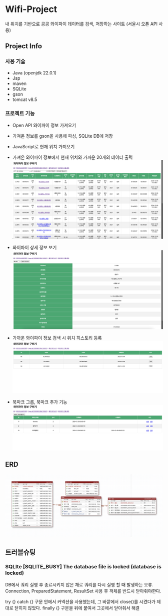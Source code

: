 # Wifi-Project
내 위치를 기반으로 공공 와이파이 데이터를 검색, 저장하는 사이트
(서울시 오픈 API 사용)

## Project Info
### 사용 기술
- Java (openjdk 22.0.1)
- Jsp
- maven
- SQLite
- gson
- tomcat v8.5

### 프로젝트 기능
- Open API 와이파이 정보 가져오기

- 가져온 정보를 gson을 사용해 파싱, SQLite DB에 저장
- JavaScript로 현재 위치 가져오기
- 가져온 와이파이 정보에서 현재 위치와 가까운 20개의 데이터 출력
![alt text](wifi_main.png)
- 와이파이 상세 정보 보기
![alt text](wifi_detail.png)
- 가까운 와이파이 정보 검색 시 위치 히스토리 등록
![alt text](wifi_history.png)
- 북마크 그룹, 북마크 추가 기능
![alt text](wifi_bookmarkGroup.png)

## ERD
![alt text](wifi_erd.png)

## 트러블슈팅

### SQLlte [SQLITE_BUSY] The database file is locked (database is locked)
DB에서 쿼리 실행 후 종료시키지 않은 채로 쿼리를 다시 실행 할 때 발생하는 오류. Connection, PreparedStatement, ResultSet 사용 후 객체를 반드시 닫아줘야한다. 

try {} catch {} 구문 안에서 커넥션을 사용했는데, 그 바깥에서 close()를 시켰다가 제대로 닫히지 않았다. finally {} 구문을 뒤에 붙여서 그곳에서 닫아줘서 해결